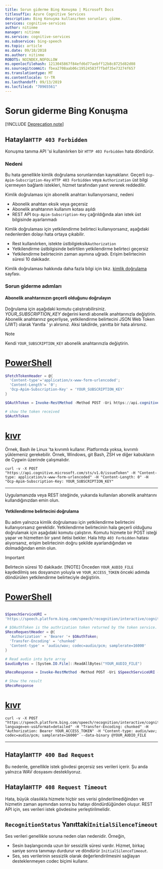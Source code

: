 ```yaml
---
title: Sorun giderme Bing Konuşma | Microsoft Docs
titlesuffix: Azure Cognitive Services
description: Bing Konuşma kullanırken sorunları çözme.
services: cognitive-services
author: nitinme
manager: nitinme
ms.service: cognitive-services
ms.subservice: bing-speech
ms.topic: article
ms.date: 09/18/2018
ms.author: nitinme
ROBOTS: NOINDEX,NOFOLLOW
ms.openlocfilehash: 1213045867f84efd6d77aebff12b8c8725d82d08
ms.sourcegitcommit: fbea2708aab06c19524583f7fbdf35e73274f657
ms.translationtype: MT
ms.contentlocale: tr-TR
ms.lasthandoff: 09/13/2019
ms.locfileid: "70965561"
---
```

# <a name="troubleshooting-bing-speech"></a>Sorun giderme Bing Konuşma

[!INCLUDE [Deprecation note](../../../includes/cognitive-services-bing-speech-api-deprecation-note.md)]

## <a name="error-http-403-forbidden"></a>Hatayla`HTTP 403 Forbidden`

Konuşma tanıma API 'si kullanılırken bir `HTTP 403 Forbidden` hata döndürür.

### <a name="cause"></a>Nedeni

Bu hata genellikle kimlik doğrulama sorunlarından kaynaklanır. Geçerli `Ocp-Apim-Subscription-Key` `HTTP 403 Forbidden` veya `Authorization` üst bilgi içermeyen bağlantı istekleri, hizmet tarafından yanıt vererek reddedilir.

Kimlik doğrulaması için abonelik anahtarı kullanıyorsanız, nedeni

- Abonelik anahtarı eksik veya geçersiz
- Abonelik anahtarının kullanım kotası aşıldı
- REST API `Ocp-Apim-Subscription-Key` çağrıldığında alan istek üst bilgisinde ayarlanmadı

Kimlik doğrulaması için yetkilendirme belirteci kullanıyorsanız, aşağıdaki nedenlerden dolayı hata ortaya çıkabilir.

- Rest kullanılırken, istekte üstbilgieksik`Authorization`
- Yetkilendirme üstbilgisinde belirtilen yetkilendirme belirteci geçersiz
- Yetkilendirme belirtecinin zaman aşımına uğradı. Erişim belirtecinin süresi 10 dakikadır.

Kimlik doğrulaması hakkında daha fazla bilgi için bkz. [kimlik doğrulama](How-to/how-to-authentication.md) sayfası.

### <a name="troubleshooting-steps"></a>Sorun giderme adımları

#### <a name="verify-that-your-subscription-key-is-valid"></a>Abonelik anahtarınızın geçerli olduğunu doğrulayın

Doğrulama için aşağıdaki komutu çalıştırabilirsiniz. *YOUR_SUBSCRIPTION_KEY* değerini kendi abonelik anahtarınızla değiştirin. Abonelik anahtarınız geçerliyse, yetkilendirme belirtecini JSON Web Token (JWT) olarak Yanıtla ' yı alırsınız. Aksi takdirde, yanıtta bir hata alırsınız.

> [!NOTE]
> Kendi `YOUR_SUBSCRIPTION_KEY` abonelik anahtarınızla değiştirin.

# <a name="powershelltabazure-powershell"></a>[PowerShell](#tab/azure-powershell)

```Powershell
$FetchTokenHeader = @{
  'Content-type'='application/x-www-form-urlencoded';
  'Content-Length'= '0';
  'Ocp-Apim-Subscription-Key' = 'YOUR_SUBSCRIPTION_KEY'
}

$OAuthToken = Invoke-RestMethod -Method POST -Uri https://api.cognitive.microsoft.com/sts/v1.0/issueToken -Headers $FetchTokenHeader

# show the token received
$OAuthToken

```

# <a name="curltabcurl"></a>[kıvr](#tab/curl)

Örnek, Bash ile Linux 'ta kıvrımlı kullanır. Platformda yoksa, kıvrımlı yüklemeniz gerekebilir. Örnek, Windows, git Bash, ZSH ve diğer kabukların de Cygwin üzerinde çalışmalıdır.

```
curl -v -X POST "https://api.cognitive.microsoft.com/sts/v1.0/issueToken" -H "Content-type: application/x-www-form-urlencoded" -H "Content-Length: 0" -H "Ocp-Apim-Subscription-Key: YOUR_SUBSCRIPTION_KEY"
```
---

Uygulamanızda veya REST isteğinde, yukarıda kullanılan abonelik anahtarını kullandığınızdan emin olun.

#### <a name="verify-the-authorization-token"></a>Yetkilendirme belirtecini doğrulama

Bu adım yalnızca kimlik doğrulaması için yetkilendirme belirtecini kullanıyorsanız gereklidir. Yetkilendirme belirtecinin hala geçerli olduğunu doğrulamak için aşağıdaki komutu çalıştırın. Komutu hizmete bir POST isteği yapar ve hizmetten bir yanıt iletisi bekler. Hala http `403 Forbidden` hatası alıyorsanız, erişim belirtecinin doğru şekilde ayarlandığından ve dolmadığından emin olun.

> [!IMPORTANT]
> Belirtecin süresi 10 dakikadır.
> [!NOTE]
> Önceden `YOUR_AUDIO_FILE` kaydedilmiş ses dosyanızın yoluyla ve `YOUR_ACCESS_TOKEN` önceki adımda döndürülen yetkilendirme belirteciyle değiştirin.

# <a name="powershelltabazure-powershell"></a>[PowerShell](#tab/azure-powershell)

```Powershell

$SpeechServiceURI =
'https://speech.platform.bing.com/speech/recognition/interactive/cognitiveservices/v1?language=en-us&format=detailed'

# $OAuthToken is the authrization token returned by the token service.
$RecoRequestHeader = @{
  'Authorization' = 'Bearer '+ $OAuthToken;
  'Transfer-Encoding' = 'chunked'
  'Content-type' = 'audio/wav; codec=audio/pcm; samplerate=16000'
}

# Read audio into byte array
$audioBytes = [System.IO.File]::ReadAllBytes("YOUR_AUDIO_FILE")

$RecoResponse = Invoke-RestMethod -Method POST -Uri $SpeechServiceURI -Headers $RecoRequestHeader -Body $audioBytes

# Show the result
$RecoResponse

```

# <a name="curltabcurl"></a>[kıvr](#tab/curl)

```
curl -v -X POST "https://speech.platform.bing.com/speech/recognition/interactive/cognitiveservices/v1?language=en-us&format=detailed" -H "Transfer-Encoding: chunked" -H "Authorization: Bearer YOUR_ACCESS_TOKEN" -H "Content-type: audio/wav; codec=audio/pcm; samplerate=16000" --data-binary @YOUR_AUDIO_FILE
```

---

## <a name="error-http-400-bad-request"></a>Hatayla`HTTP 400 Bad Request`

Bu nedenle, genellikle istek gövdesi geçersiz ses verileri içerir. Şu anda yalnızca WAV dosyasını destekliyoruz.

## <a name="error-http-408-request-timeout"></a>Hatayla`HTTP 408 Request Timeout`

Hata, büyük olasılıkla hizmete hiçbir ses verisi gönderilmediğinden ve hizmetin zaman aşımından sonra bu hatayı döndürdüğünden oluşur. REST API için, ses verileri istek gövdesine yerleştirilmelidir.

## <a name="the-recognitionstatus-in-the-response-is-initialsilencetimeout"></a>`RecognitionStatus` Yanıttaki`InitialSilenceTimeout`

Ses verileri genellikle soruna neden olan nedenidir. Örneğin,

- Sesin başlangıcında uzun bir sessizlik süresi vardır. Hizmet, birkaç saniye sonra tanımayı durdurur ve döndürür `InitialSilenceTimeout`.
- Ses, ses verilerinin sessizlik olarak değerlendirilmesini sağlayan desteklenmeyen codec biçimi kullanır.
